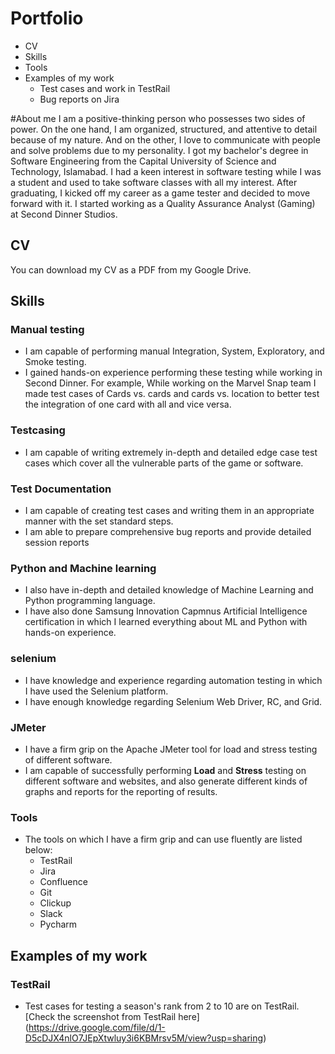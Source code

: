 # Portfolio
- CV
- Skills
- Tools 
- Examples of my work
  - Test cases and work in TestRail
  - Bug reports on Jira

#About me
I am a positive-thinking person who possesses two sides of power. On the one hand, I am organized, structured, and attentive to detail because of my nature. And on the other, I love to communicate with people and solve problems due to my personality.
I got my bachelor's degree in Software Engineering from the Capital University of Science and Technology, Islamabad. I had a keen interest in software testing while I was a student and used to take software classes with all my interest. After graduating, I kicked off my career as a game tester and decided to move forward with it. I started working as a Quality Assurance Analyst (Gaming) at Second Dinner Studios.

## CV

You can download my CV as a PDF from my Google Drive.

## Skills 

### Manual testing

- I am capable of performing manual Integration, System, Exploratory, and Smoke testing.
- I gained hands-on experience performing these testing while working in Second Dinner. For example, While working on the Marvel Snap team I made test cases of Cards vs. cards and cards vs. location to better test the integration of one card with all and vice versa.

### Testcasing

- I am capable of writing extremely in-depth and detailed edge case test cases which cover all the vulnerable parts of the game or software.

### Test Documentation

- I am capable of creating test cases and writing them in an appropriate manner with the set standard steps.
- I am able to prepare comprehensive bug reports and provide detailed session reports

### Python and Machine learning

- I also have in-depth and detailed knowledge of Machine Learning and Python programming language.
- I have also done Samsung Innovation Capmnus Artificial Intelligence certification in which I learned everything about ML and Python with hands-on experience.

### selenium

- I have knowledge and experience regarding automation testing in which I have used the Selenium platform.
- I have enough knowledge regarding Selenium Web Driver, RC, and Grid.

### JMeter

- I have a firm grip on the Apache JMeter tool for load and stress testing of different software.
- I am capable of successfully performing **Load** and **Stress** testing on different software and websites, and also generate different kinds of graphs and reports for the reporting of results.

### Tools

- The tools on which I have a firm grip and can use fluently are listed below:
  - TestRail
  - Jira
  - Confluence
  - Git
  - Clickup
  - Slack
  - Pycharm

 ## Examples of my work

 ### TestRail 
-  Test cases for testing a season's rank from 2 to 10 are on TestRail. [Check the screenshot from TestRail here] (https://drive.google.com/file/d/1-D5cDJX4nlO7JEpXtwluy3i6KBMrsv5M/view?usp=sharing)

